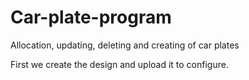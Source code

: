 # Car-plate-program
Allocation, updating, deleting and creating of car plates

First we create the design and upload it to configure.
